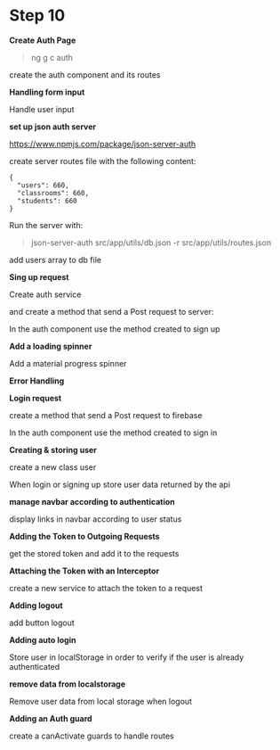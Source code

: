 # Step 10

**Create Auth Page**

>ng g c auth

create the auth component and its routes 

**Handling form input**

Handle user input

**set up json auth server**

https://www.npmjs.com/package/json-server-auth

create server routes file with the following content:

```
{
  "users": 660,
  "classrooms": 660,
  "students": 660
}
```

Run the server with:

>json-server-auth src/app/utils/db.json -r src/app/utils/routes.json

add users array to db file

**Sing up request**

Create auth service

and create a method that send a Post request to server:

In the auth component use the method created to sign up

**Add a loading spinner**

Add a material progress spinner

**Error Handling**

**Login request**

create a method that send a Post request to firebase

In the auth component use the method created to sign in

**Creating & storing user**
 
create a new class user

When login or signing up store user data returned by the api

**manage navbar according to authentication**

display links in navbar according to user status

**Adding the Token to Outgoing Requests**

get the stored token and add it to the requests

**Attaching the Token with an Interceptor**

create a new service to attach the token to a request

**Adding logout**

add button logout 

**Adding auto login**

Store user in localStorage in order to verify if the user is already authenticated

**remove data from localstorage**

Remove user data from local storage when logout

**Adding an Auth guard**

create a canActivate guards to handle routes
